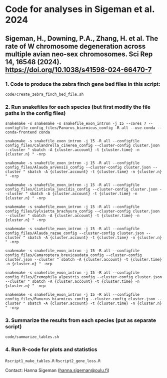 # Code for analyses in Sigeman et al. 2024
## Sigeman, H., Downing, P.A., Zhang, H. et al. The rate of W chromosome degeneration across multiple avian neo-sex chromosomes. Sci Rep 14, 16548 (2024). https://doi.org/10.1038/s41598-024-66470-7



### 1. Code to produce the zebra finch gene bed files in this script: 
`code/create_zebra_finch_bed_file.sh`


### 2. Run snakefiles for each species (but first modify the file paths in the config files)

```
snakemake -s snakemake -s snakefile_exon_intron -j 15 --cores 7 --configfile config_files/Panurus_biarmicus_config -R all --use-conda --conda-frontend conda

snakemake -s snakefile_exon_intron -j 15 -R all --configfile config_files/Calandrella_cinerea_config --cluster-config cluster.json --cluster " sbatch -A {cluster.account} -t {cluster.time} -n {cluster.n} " -nrp

snakemake -s snakefile_exon_intron -j 15 -R all --configfile config_files/Alauda_arvensis_config --cluster-config cluster.json --cluster " sbatch -A {cluster.account} -t {cluster.time} -n {cluster.n} " -nrp

snakemake -s snakefile_exon_intron -j 15 -R all --configfile config_files/Cisticola_juncidis_config --cluster-config cluster.json --cluster " sbatch -A {cluster.account} -t {cluster.time} -n {cluster.n} " -nrp

snakemake -s snakefile_exon_intron -j 15 -R all --configfile config_files/Sylvietta_brachyura_config --cluster-config cluster.json --cluster " sbatch -A {cluster.account} -t {cluster.time} -n {cluster.n} " -nrp

snakemake -s snakefile_exon_intron -j 15 -R all --configfile config_files/Alauda_razae_config --cluster-config cluster.json --cluster " sbatch -A {cluster.account} -t {cluster.time} -n {cluster.n} " -nrp

snakemake -s snakefile_exon_intron -j 15 -R all --configfile config_files/Camaroptera_brevicaudata_config --cluster-config cluster.json --cluster " sbatch -A {cluster.account} -t {cluster.time} -n {cluster.n} " -nrp

snakemake -s snakefile_exon_intron -j 15 -R all --configfile config_files/Eremophila_alpestris_config --cluster-config cluster.json --cluster " sbatch -A {cluster.account} -t {cluster.time} -n {cluster.n} " -nrp

snakemake -s snakefile_exon_intron -j 15 -R all --configfile config_files/Panurus_biarmicus_config --cluster-config cluster.json --cluster " sbatch -A {cluster.account} -t {cluster.time} -n {cluster.n} " -nrp
```

### 3. Summarize the results from each species (put as separate script)
`code/summarize_tables.sh`

### 4. Run R-code for plots and statistics
`Rscript1_make_tables.R`
`Rscript2_gene_loss.R`


Contact: Hanna Sigeman (hanna.sigeman@oulu.fi)
